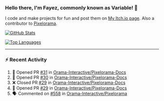### Hello there, I'm Fayez, commonly known as Variable! 👋
I code and make projects for fun and post them on [My Itch.io page](https://variable-industries.itch.io/). Also a contributor to [Pixelorama](https://github.com/Orama-Interactive/Pixelorama).

[![GitHub Stats](https://github-readme-stats.vercel.app/api/?username=Variable-ind&show_icons=true&theme=merko)](https://github.com/anuraghazra/github-readme-stats)

[![Top Languages](https://github-readme-stats.vercel.app/api/top-langs/?username=Variable-ind&layout=compact&theme=merko)](https://github.com/anuraghazra/github-readme-stats)

---

### :zap: Recent Activity

<!--START_SECTION:activity-->
1. 💪 Opened PR [#31](https://github.com/Orama-Interactive/Pixelorama-Docs/pull/31) in [Orama-Interactive/Pixelorama-Docs](https://github.com/Orama-Interactive/Pixelorama-Docs)
2. 💪 Opened PR [#30](https://github.com/Orama-Interactive/Pixelorama-Docs/pull/30) in [Orama-Interactive/Pixelorama-Docs](https://github.com/Orama-Interactive/Pixelorama-Docs)
3. ❌ Closed PR [#29](https://github.com/Orama-Interactive/Pixelorama-Docs/pull/29) in [Orama-Interactive/Pixelorama-Docs](https://github.com/Orama-Interactive/Pixelorama-Docs)
4. 💪 Opened PR [#29](https://github.com/Orama-Interactive/Pixelorama-Docs/pull/29) in [Orama-Interactive/Pixelorama-Docs](https://github.com/Orama-Interactive/Pixelorama-Docs)
5. 🗣 Commented on [#558](https://github.com/Orama-Interactive/Pixelorama/issues/558) in [Orama-Interactive/Pixelorama](https://github.com/Orama-Interactive/Pixelorama)
<!--END_SECTION:activity-->

<!--
**Variable-ind/Variable-ind** is a ✨ _special_ ✨ repository because its `README.md` (this file) appears on your GitHub profile.

Here are some ideas to get you started:
- 🌱 I’m currently studying at ...
- 🔭 I’m currently working on ...
- 👯 I’m looking to collaborate on ...
- 🤔 I’m looking for help with ...
- 💬 Ask me about ...
- 📫 How to reach me: ...
- ⚡ Fun fact: ...
-->

